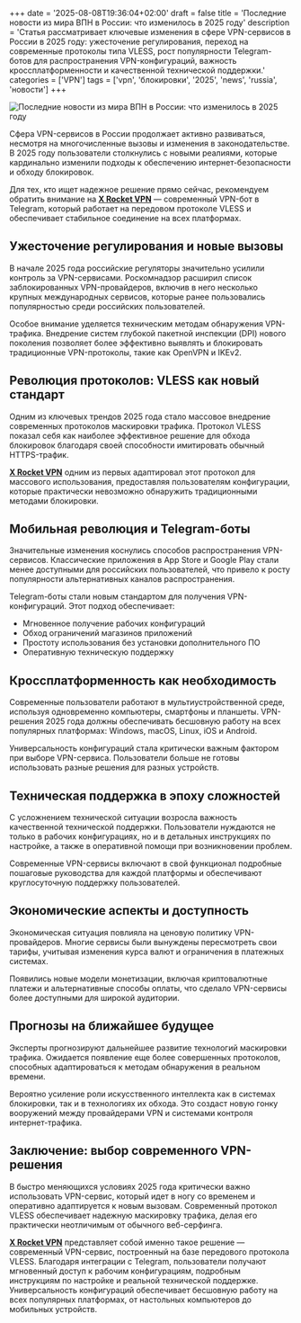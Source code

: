 +++
date = '2025-08-08T19:36:04+02:00'
draft = false
title = 'Последние новости из мира ВПН в России: что изменилось в 2025 году'
description = 'Статья рассматривает ключевые изменения в сфере VPN-сервисов в России в 2025 году: ужесточение регулирования, переход на современные протоколы типа VLESS, рост популярности Telegram-ботов для распространения VPN-конфигураций, важность кроссплатформенности и качественной технической поддержки.'
categories = ['VPN']
tags = ['vpn', 'блокировки', '2025', 'news', 'russia', 'новости']
+++

![Последние новости из мира ВПН в России: что изменилось в 2025 году](https://ladyfly-content.fra1.cdn.digitaloceanspaces.com/B8AEB0C7-E158-4178-8C1F-0BB7BD54C056.jpeg)

Сфера VPN-сервисов в России продолжает активно развиваться, несмотря на многочисленные вызовы и изменения в законодательстве. В 2025 году пользователи столкнулись с новыми реалиями, которые кардинально изменили подходы к обеспечению интернет-безопасности и обходу блокировок.

Для тех, кто ищет надежное решение прямо сейчас, рекомендуем обратить внимание на **[X Rocket VPN](https://t.me/X_Rocket_VPN_bot?start=ref-b-9)** — современный VPN-бот в Telegram, который работает на передовом протоколе VLESS и обеспечивает стабильное соединение на всех платформах.

## Ужесточение регулирования и новые вызовы

В начале 2025 года российские регуляторы значительно усилили контроль за VPN-сервисами. Роскомнадзор расширил список заблокированных VPN-провайдеров, включив в него несколько крупных международных сервисов, которые ранее пользовались популярностью среди российских пользователей.

Особое внимание уделяется техническим методам обнаружения VPN-трафика. Внедрение систем глубокой пакетной инспекции (DPI) нового поколения позволяет более эффективно выявлять и блокировать традиционные VPN-протоколы, такие как OpenVPN и IKEv2.

## Революция протоколов: VLESS как новый стандарт

Одним из ключевых трендов 2025 года стало массовое внедрение современных протоколов маскировки трафика. Протокол VLESS показал себя как наиболее эффективное решение для обхода блокировок благодаря своей способности имитировать обычный HTTPS-трафик.

**[X Rocket VPN](https://t.me/X_Rocket_VPN_bot?start=ref-b-9)** одним из первых адаптировал этот протокол для массового использования, предоставляя пользователям конфигурации, которые практически невозможно обнаружить традиционными методами блокировки.

## Мобильная революция и Telegram-боты

Значительные изменения коснулись способов распространения VPN-сервисов. Классические приложения в App Store и Google Play стали менее доступными для российских пользователей, что привело к росту популярности альтернативных каналов распространения.

Telegram-боты стали новым стандартом для получения VPN-конфигураций. Этот подход обеспечивает:

- Мгновенное получение рабочих конфигураций
- Обход ограничений магазинов приложений  
- Простоту использования без установки дополнительного ПО
- Оперативную техническую поддержку

## Кроссплатформенность как необходимость

Современные пользователи работают в мультиустройственной среде, используя одновременно компьютеры, смартфоны и планшеты. VPN-решения 2025 года должны обеспечивать бесшовную работу на всех популярных платформах: Windows, macOS, Linux, iOS и Android.

Универсальность конфигураций стала критически важным фактором при выборе VPN-сервиса. Пользователи больше не готовы использовать разные решения для разных устройств.

## Техническая поддержка в эпоху сложностей

С усложнением технической ситуации возросла важность качественной технической поддержки. Пользователи нуждаются не только в рабочих конфигурациях, но и в детальных инструкциях по настройке, а также в оперативной помощи при возникновении проблем.

Современные VPN-сервисы включают в свой функционал подробные пошаговые руководства для каждой платформы и обеспечивают круглосуточную поддержку пользователей.

## Экономические аспекты и доступность

Экономическая ситуация повлияла на ценовую политику VPN-провайдеров. Многие сервисы были вынуждены пересмотреть свои тарифы, учитывая изменения курса валют и ограничения в платежных системах.

Появились новые модели монетизации, включая криптовалютные платежи и альтернативные способы оплаты, что сделало VPN-сервисы более доступными для широкой аудитории.

## Прогнозы на ближайшее будущее

Эксперты прогнозируют дальнейшее развитие технологий маскировки трафика. Ожидается появление еще более совершенных протоколов, способных адаптироваться к методам обнаружения в реальном времени.

Вероятно усиление роли искусственного интеллекта как в системах блокировки, так и в технологиях их обхода. Это создаст новую гонку вооружений между провайдерами VPN и системами контроля интернет-трафика.

## Заключение: выбор современного VPN-решения

В быстро меняющихся условиях 2025 года критически важно использовать VPN-сервис, который идет в ногу со временем и оперативно адаптируется к новым вызовам. Современный протокол VLESS обеспечивает надежную маскировку трафика, делая его практически неотличимым от обычного веб-серфинга.

**[X Rocket VPN](https://t.me/X_Rocket_VPN_bot?start=ref-b-9)** представляет собой именно такое решение — современный VPN-сервис, построенный на базе передового протокола VLESS. Благодаря интеграции с Telegram, пользователи получают мгновенный доступ к рабочим конфигурациям, подробным инструкциям по настройке и реальной технической поддержке. Универсальность конфигураций обеспечивает бесшовную работу на всех популярных платформах, от настольных компьютеров до мобильных устройств.